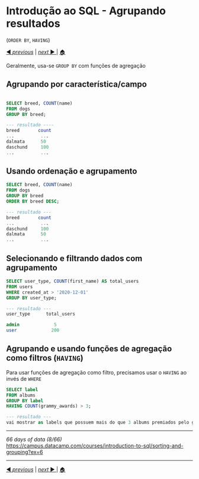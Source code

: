 # Introdução ao SQL - Agrupando resultados

(`ORDER BY`, `HAVING`)

[◀ _previous_](https://github.com/fegvilela/til/blob/main/sql/06-sorting.md) | [ _next_ ▶️ ](https://github.com/fegvilela/til/blob/main/sql/08-inner-join.md)| [ 🏠 ](https://github.com/fegvilela/til/tree/main/sql)

Geralmente, usa-se `GROUP BY` com funções de agregação

## Agrupando por característica/campo

```sql

SELECT breed, COUNT(name)
FROM dogs
GROUP BY breed;

--- resultado ----
breed       count
...          ...
dalmata      50
daschund     100
...          ...
```

## Usando ordenação e agrupamento

```sql
SELECT breed, COUNT(name)
FROM dogs
GROUP BY breed
ORDER BY breed DESC;

--- resultado ---
breed       count
...          ...
daschund     100
dalmata      50
...          ...
```

## Selecionando e filtrando dados com agrupamento

```sql
SELECT user_type, COUNT(first_name) AS total_users
FROM users
WHERE created_at > '2020-12-01'
GROUP BY user_type;

--- resultado ---
user_type      total_users

admin             5
user             200
```

## Agrupando e usando funções de agregação como filtros (`HAVING`)

Para usar funções de agregação como filtro, precisamos usar o `HAVING` ao invés de `WHERE`

```sql
SELECT label
FROM albums
GROUP BY label
HAVING COUNT(grammy_awards) > 3;

--- resultado ---
vai mostrar as labels que possuem mais do que 3 albums premiados pelo grammy
```

---

_66 days of data (8/66)_ \
https://campus.datacamp.com/courses/introduction-to-sql/sorting-and-grouping?ex=6

---

[◀ _previous_](https://github.com/fegvilela/til/blob/main/sql/06-sorting.md) | [ _next_ ▶️ ](https://github.com/fegvilela/til/blob/main/sql/08-inner-join.md)| [ 🏠 ](https://github.com/fegvilela/til/tree/main/sql)
